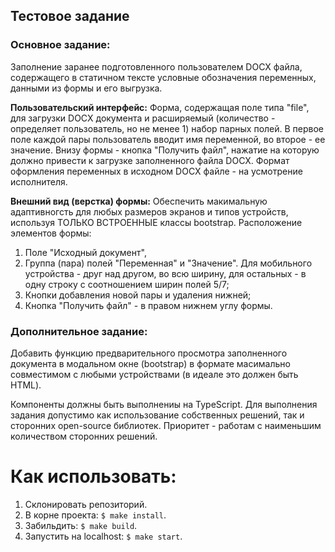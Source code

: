 ## Тестовое задание

### Основное задание:

Заполнение заранее подготовленного пользователем DOCX файла, содержащего в статичном тексте условные обозначения переменных, данными из формы и его выгрузка.

**Пользовательский интерфейс:**
Форма, содержащая поле типа "file", для загрузки DOCX документа и расширяемый (количество - определяет пользователь, но не менее 1) набор парных полей. В первое поле каждой пары пользователь вводит имя переменной, во второе - ее значение.
Внизу формы - кнопка "Получить файл", нажатие на которую должно привести к загрузке заполненного файла DOCX.
Формат оформления переменных в исходном DOCX файле - на усмотрение исполнителя.

**Внешний вид (верстка) формы:**
Обеспечить макимальную адаптивногсть для любых размеров экранов и типов устройств, используя ТОЛЬКО ВСТРОЕННЫЕ классы bootstrap.
Расположение элементов формы:

1. Поле "Исходный документ",
2. Группа (пара) полей "Переменная" и "Значение". Для мобильного устройства - друг над другом, во всю ширину, для остальных - в одну строку с cоотношением ширин полей 5/7;
3. Кнопки добавления новой пары и удаления нижней;
4. Кнопка "Получить файл" - в правом нижнем углу формы.

### Дополнительное задание:

Добавить функцию предварительного просмотра заполненного документа в модальном окне (bootstrap) в формате масимально совместимом с любыми устройствами (в идеале это должен быть HTML).

Компоненты должны быть выполнениы на TypeScript. Для выполнения задания допустимо как использование собственных решений, так и сторонних open-source библиотек. Приоритет - работам с наименьшим количеством сторонних решений.

# Как использовать:
1. Склонировать репозиторий.
2. В корне проекта: `$ make install`.
3. Забильдить: `$ make build`.
4. Запустить на localhost: `$ make start`.
